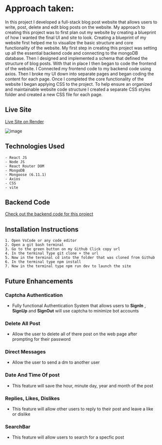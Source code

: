 # Approach taken:

In this project I developed a full-stack blog post website that allows users to write, post, delete and edit blog posts on the website.
My approach to creating this project was to first plan out my website by creating a blueprint of how I wanted the final UI and site to look.
Creating a blueprint of my website first helped me to visualize the basic structure and core functionality of the website. My first step in
creating this project was setting up all the essential backend code and connecting to the mongoDB database. Then I designed and implemented a 
schema that defined the structure of blog posts. With that in place I then began to code the frontend of the website. I Connected my frontend code 
to my backend code using axios. Then I  broke my UI down into separate pages and began coding the content for each page. Once I completed the core 
functionality of the website I began applying CSS to the project. To help ensure an organized and maintainable website code structure I created a separate
CSS styles folder and created a new CSS file for each page.
 

## Live Site 

[Live Site on Render](https://master-codes-blog-post-frontend.onrender.com/)

![image](https://github.com/Master-Code234/blog-post-frontend/assets/126014289/d988ab8c-2a38-4142-ac53-ba0561d679de)


## Technologies Used
    
    - React JS
    - Node JS
    - React Router DOM
    - MongoDB
    - Mongoose (6.11.1)
    - Axios
    - CSS
    - vite
    
## Backend Code

[Check out the backend code for this project](https://github.com/Master-Code234/blog-post-backend)


## Installation Instructions

    1. Open VsCode or any code editor
    2. Open a git bash terminal 
    3. Go to the green button on my Github Click copy url
    4. In the terminal Type git clone + the url 
    5. Now in the terminal cd into the folder that was cloned from Github
    6. In the terminal type npm install
    7. Now in the terminal type npm run dev to launch the site
 
 ## Future Enhancements
 
 ### Captcha Authentication
 
 - Fully functional Authentication System that allows users to **SignIn** , **SignUp**  and **SignOut** will use captcha to minimize bot accounts
 
 ### Delete All Post
 
  - Allow the user to delete all of there post on the web page after prompting for their password 

 ### Direct Messages 
 
 - Allow the user to send a dm to another user

### Date And Time Of post

- This feature will save the hour, minute day, year and month of the post 

### Replies, Likes, Dislikes

- This feature will allow other users to reply to their post and leave a like or dislike

### SearchBar

- This feature will allow users to search for a specfic post
 
    
    
    

  






